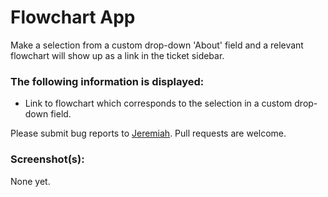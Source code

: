# Flowchart App

Make a selection from a custom drop-down 'About' field and a relevant flowchart will show up as a link in the ticket sidebar. 

### The following information is displayed:

* Link to flowchart which corresponds to the selection in a custom drop-down field.

Please submit bug reports to [Jeremiah](https://github.com/jeremiahcurrier). Pull requests are welcome.

### Screenshot(s):

None yet.